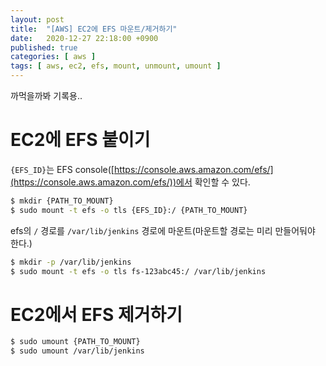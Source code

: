 ```yaml
---
layout: post
title:  "[AWS] EC2에 EFS 마운트/제거하기"
date:   2020-12-27 22:18:00 +0900
published: true
categories: [ aws ]
tags: [ aws, ec2, efs, mount, unmount, umount ]
---
```


까먹을까봐 기록용..


# EC2에 EFS 붙이기

`{EFS_ID}`는 EFS console([https://console.aws.amazon.com/efs/](https://console.aws.amazon.com/efs/))에서 확인할 수 있다.

```bash
$ mkdir {PATH_TO_MOUNT}
$ sudo mount -t efs -o tls {EFS_ID}:/ {PATH_TO_MOUNT}
```

efs의 `/` 경로를 `/var/lib/jenkins` 경로에 마운트(마운트할 경로는 미리 만들어둬야 한다.)

```bash
$ mkdir -p /var/lib/jenkins
$ sudo mount -t efs -o tls fs-123abc45:/ /var/lib/jenkins
```

# EC2에서 EFS 제거하기

```bash
$ sudo umount {PATH_TO_MOUNT}
$ sudo umount /var/lib/jenkins
```
